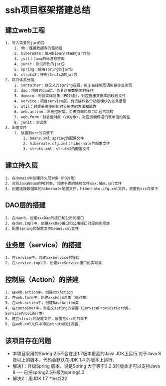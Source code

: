# ssh项目框架搭建总结

## 建立web工程

	1. 导入需要的jar的包
		1. db：连接数据库的驱动包
		2. hibernate：使用hibernate的jar的包
		3. jstl：Java的标准标签库
		4. junit：测试用到的jar包
		5. spring：使用spring的jar包
		6. struts2：使用struts2的jar包
	2. 项目体系分层
		1. container：自定义的spring容器，用于在控制层调用操作业务层
		2. dao：项目的dao层，负责连接数据库的操作
		3. domain：封装实体对象（PO对象），对应连接数据库的映射文件
		4. service：项目service层，负责操作各个功能模块的业务逻辑
		5. util：封装系统使用到的公用类的方法和属性
		6. web.action：系统控制层，负责页面和项目后台的跳转
		7. web.form：封装值对象（VO对象），对应页面传递的表单值的属性
		8. junit：测试类
	3. 配置文件
		1. 放置到src的目录下
			1. beans.xml:spring的配置文件
			2. hibernate.cfg.xml：hibernate的配置文件
			3. struts.xml：struts2的配置文件
## 建立持久层

	1. 在domain中创建持久层对象（PO对象）
	2. 对应JavaBean的PO对象，创建于表的映射文件xxx.hbm.xml文件
	3. 创建连接数据库的hibernate配置文件，hibernate.cfg.xml文件，放置到src目录下
	
## DAO层的搭建
	1. 在dao中，创建xxxDao的接口和公用的接口
	2. 在dao.impl中，创建xxxDao接口和公用接口对应的实现类
	3. 配置spring的配置文件beans.xml文件
## 业务层（service）的搭建
	1. 在service中，创建xxxService的接口
	2. 在service.impl中，创建xxxService接口的实现类
## 控制层（Action）的搭建
	1. 在web.action中，创建xxxAction
	2. 在web.form中，创建xxxForm对象（值对象）
	3. 在web.action中，创建BaseAction类
	4. 在container中，自定义spring的容器（ServiceProviderCord类，ServiceProvider类）
	5. 建立struts的配置文件，放置在src的目录下
	6. 在web.xml文件中添加struts的过滤器
	
## 该项目存在问题
* 本项目采用的Spring 2.5不会在比1.7版本更高的Java JDK上运行.对于Java 8及以上的版本，代码会默认在JDK 1.4 的版本上运行。
* 解决1：升级Spring 版本，说是Spring 大于等于3.2.3的版本才可以支持Java 8 --- 已把spring2.5升级为spring4.3
* 解决2：用JDK 1.7 
*test222